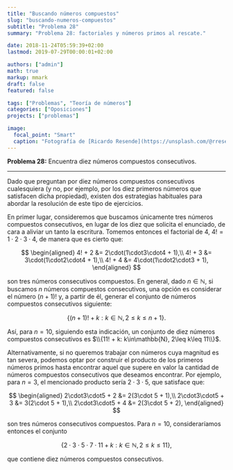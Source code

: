 ```yaml
---
title: "Buscando números compuestos"
slug: "buscando-numeros-compuestos"
subtitle: "Problema 28"
summary: "Problema 28: factoriales y números primos al rescate."

date: 2018-11-24T05:59:39+02:00
lastmod: 2019-07-29T00:00:01+02:00

authors: ["admin"]
math: true
markup: mmark
draft: false
featured: false

tags: ["Problemas", "Teoría de números"]
categories: ["Oposiciones"]
projects: ["problemas"]

image:
  focal_point: "Smart"
  caption: "Fotografía de [Ricardo Resende](https://unsplash.com/@rresenden), disponible en [Unsplash](https://unsplash.com/photos/Vq3B58_XgjQ)."
---
```


**Problema 28:** Encuentra diez números compuestos consecutivos.

***

Dado que preguntan por diez números compuestos consecutivos cualesquiera (y no, por ejemplo, por los diez primeros números que satisfacen dicha propiedad), existen dos estrategias habituales para abordar la resolución de este tipo de ejercicios.

En primer lugar, consideremos que buscamos únicamente tres números compuestos consecutivos, en lugar de los diez que solicita el enunciado, de cara a aliviar un tanto la escritura. Tomemos entonces el factorial de $4$, $4! = 1\cdot2\cdot3\cdot4$, de manera que es cierto que:

$$
\begin{aligned}
4! + 2 &= 2\cdot(1\cdot3\cdot4 + 1),\\
4! + 3 &= 3\cdot(1\cdot2\cdot4 + 1),\\
4! + 4 &= 4\cdot(1\cdot2\cdot3 + 1),
\end{aligned}
$$

son tres números consecutivos compuestos. En general, dado $n\in\mathbb{N}$, si buscamos $n$ números compuestos consecutivos, una opción es considerar el número $(n+1)!$ y, a partir de él, generar el conjunto de números compuestos consecutivos siguiente: 

$$
\{(n+1)! + k: k\in\mathbb{N}, 2\leq k\leq n+1\}.
$$ 

Así, para $n=10$, siguiendo esta indicación, un conjunto de diez números compuestos consecutivos es $\\{11! + k: k\in\mathbb{N}, 2\leq k\leq 11\\}$.

Alternativamente, si no queremos trabajar con números cuya magnitud es tan severa, podemos optar por construir el producto de los primeros números primos hasta encontrar aquel que supere en valor la cantidad de números compuestos consecutivos que deseamos encontrar. Por ejemplo, para $n=3$, el mencionado producto sería $2\cdot3\cdot5$, que satisface que:

$$
\begin{aligned}
2\cdot3\cdot5 + 2 &= 2(3\cdot 5 + 1),\\
2\cdot3\cdot5 + 3 &= 3(2\cdot 5 + 1),\\
2\cdot3\cdot5 + 4 &= 2(3\cdot 5 + 2),
\end{aligned}
$$

son tres números consecutivos compuestos. Para $n=10$, consideraríamos entonces el conjunto 

$$
\{2\cdot3\cdot5\cdot7\cdot11 + k:k\in\mathbb{N}, 2\leq k\leq 11\},
$$ 

que contiene diez números compuestos consecutivos.
